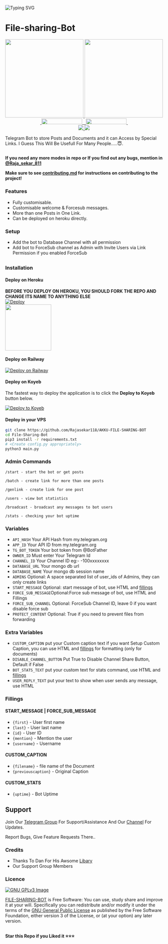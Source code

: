 ![Typing SVG](https://readme-typing-svg.herokuapp.com/?lines=𝚆𝚎𝚕𝚌𝚘𝚖𝚎+𝚃𝚘+𝙰KKU+𝙵𝚒le+Sharing+𝙱𝚘𝚝!;𝙲𝚛𝚎𝚊𝚝𝚎𝚍+𝙱𝚢+𝚃𝚎𝚊𝚖+𝙰𝙺𝙺𝚄+File+Sharing+𝙱𝚘𝚝!;𝙰+𝚂𝙸𝙼𝙿𝙻𝙴+𝚃𝙶+FILE+SHARING+𝙱𝙾𝚃)</p>

# File-sharing-Bot

<p align="center">
  <a href="https://www.python.org">
    <img src="http://ForTheBadge.com/images/badges/made-with-python.svg" width ="250">
  </a>
  <a href="https://t.me/Jitham_Movies">
    <img src="" width="250">
  </a><br>
  <a href="https://t.me/Akku_Bot_Official">
    &nbsp;<img src="https://img.shields.io/badge/Akku_Bot_Official-Channel-blue?style=flat-square&logo=telegram" width="130" height="18">&nbsp;
  </a>
  <a href="https://t.me/Jitham_Movies">
    &nbsp;<img src="https://img.shields.io/badge/Jitham_Movies-Group-blue?style=flat-square&logo=telegram" width="130" height="18">&nbsp;
  </a>
  <br>
  <a href="https://github.com/https://railway.app/new/template/1jKLr4/stargazers">
    <img src="https://img.shields.io/github/stars/Rajasekar118/AKKU-FILE-SHARING-BOT?style=social">
  </a>
  <a href="https://github.com/Rajasekar118/AKKU-FILE-SHARING-BOT/fork">
    <img src="https://img.shields.io/github/forks/Rajasekar118/AKKU-FILE-SHARING-BOT?label=Fork&style=social">
  </a>  
</p>


Telegram Bot to store Posts and Documents and it can Access by Special Links.
I Guess This Will Be Usefull For Many People.....😇. 

##

**If you need any more modes in repo or If you find out any bugs, mention in [@Raja_sekar_811 ](https://www.telegram.dog/Raja_sekar_811)**

**Make sure to see [contributing.md](https://github.com/CodeXBotz/File-Sharing-Bot/blob/main/CONTRIBUTING.md) for instructions on contributing to the project!**



### Features
- Fully customisable.
- Customisable welcome & Forcesub messages.
- More than one Posts in One Link.
- Can be deployed on heroku directly.

### Setup

- Add the bot to Database Channel with all permission
- Add bot to ForceSub channel as Admin with Invite Users via Link Permission if you enabled ForceSub 

##
### Installation
#### Deploy on Heroku
**BEFORE YOU DEPLOY ON HEROKU, YOU SHOULD FORK THE REPO AND CHANGE ITS NAME TO ANYTHING ELSE**<br>
[![Deploy](https://www.herokucdn.com/deploy/button.svg)](https://heroku.com/deploy)</br>
<a href="https://youtu.be/E">
  <img src="https://img.shields.io/badge/How%20to-Deploy-red?logo=youtube" width="147">
</a><br>

#### Deploy on Railway
[![Deploy on Railway](https://railway.app/button.svg)](https://railway.app/new/template/1jKLr4)

#### Deploy on Koyeb

The fastest way to deploy the application is to click the **Deploy to Koyeb** button below.


[![Deploy to Koyeb](https://www.koyeb.com/static/images/deploy/button.svg)](https://app.koyeb.com/deploy?type=git&repository=github.com/Rajasekar118/AKKU-FILE-SHARING-BOT&branch=koyeb&name=AkkuFileSharingBot)


#### Deploy in your VPS
````bash
git clone https://github.com/Rajasekar118/AKKU-FILE-SHARING-BOT
cd File-Sharing-Bot
pip3 install -r requirements.txt
# <Create config.py appropriately>
python3 main.py
````

### Admin Commands

```
/start - start the bot or get posts

/batch - create link for more than one posts

/genlink - create link for one post

/users - view bot statistics

/broadcast - broadcast any messages to bot users

/stats - checking your bot uptime
```

### Variables

* `API_HASH` Your API Hash from my.telegram.org
* `APP_ID` Your API ID from my.telegram.org
* `TG_BOT_TOKEN` Your bot token from @BotFather
* `OWNER_ID` Must enter Your Telegram Id
* `CHANNEL_ID` Your Channel ID eg:- -100xxxxxxxx
* `DATABASE_URL` Your mongo db url
* `DATABASE_NAME` Your mongo db session name
* `ADMINS` Optional: A space separated list of user_ids of Admins, they can only create links
* `START_MESSAGE` Optional: start message of bot, use HTML and <a href='https://github.com/Rajasekar118/AKKU-FILE-SHARING-BOT/blob/main/README.md#start_message'>fillings</a>
* `FORCE_SUB_MESSAGE`Optional:Force sub message of bot, use HTML and Fillings
* `FORCE_SUB_CHANNEL` Optional: ForceSub Channel ID, leave 0 if you want disable force sub
* `PROTECT_CONTENT` Optional: True if you need to prevent files from forwarding

### Extra Variables

* `CUSTOM_CAPTION` put your Custom caption text if you want Setup Custom Caption, you can use HTML and <a href='https://github.com/Rajasekar118/AKKU-FILE-SHARING-BOT/blob/main/README.md#custom_caption'>fillings</a> for formatting (only for documents)
* `DISABLE_CHANNEL_BUTTON` Put True to Disable Channel Share Button, Default if False
* `BOT_STATS_TEXT` put your custom text for stats command, use HTML and <a href='https://github.com/Rajasekar118/AKKU-FILE-SHARING-BOT/blob/main/README.md#custom_stats'>fillings</a>
* `USER_REPLY_TEXT` put your text to show when user sends any message, use HTML


### Fillings
#### START_MESSAGE | FORCE_SUB_MESSAGE

* `{first}` - User first name
* `{last}` - User last name
* `{id}` - User ID
* `{mention}` - Mention the user
* `{username}` - Username

#### CUSTOM_CAPTION

* `{filename}` - file name of the Document
* `{previouscaption}` - Original Caption

#### CUSTOM_STATS

* `{uptime}` - Bot Uptime


## Support   
Join Our [Telegram Group](https://www.telegram.dog/Jitham_Movies) For Support/Assistance And Our [Channel](https://www.telegram.dog/Akku_Bot_Official) For Updates.   
   
Report Bugs, Give Feature Requests There..   

### Credits

- Thanks To Dan For His Awsome [Libary](https://github.com/pyrogram/pyrogram)
- Our Support Group Members

### Licence
[![GNU GPLv3 Image](https://www.gnu.org/graphics/gplv3-127x51.png)](http://www.gnu.org/licenses/gpl-3.0.en.html)  

[FILE-SHARING-BOT](https://github.com/Rajasekar118/AKKU-FILE-SHARING-BOT/) is Free Software: You can use, study share and improve it at your
will. Specifically you can redistribute and/or modify it under the terms of the
[GNU General Public License](https://www.gnu.org/licenses/gpl.html) as
published by the Free Software Foundation, either version 3 of the License, or
(at your option) any later version. 

##

   **Star this Repo if you Liked it ⭐⭐⭐**
